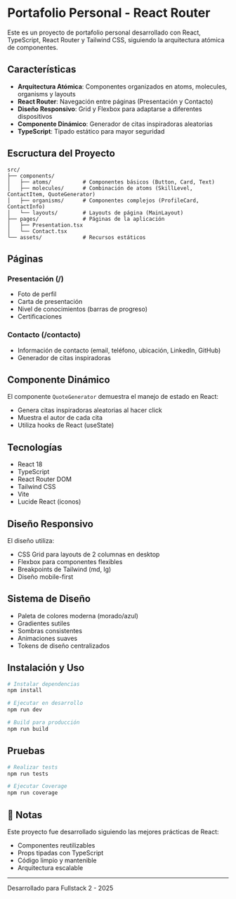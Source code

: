 # Portafolio Personal - React Router

Este es un proyecto de portafolio personal desarrollado con React, TypeScript, React Router y Tailwind CSS, siguiendo la arquitectura atómica de componentes.

## Características

- **Arquitectura Atómica**: Componentes organizados en atoms, molecules, organisms y layouts
- **React Router**: Navegación entre páginas (Presentación y Contacto)
- **Diseño Responsivo**: Grid y Flexbox para adaptarse a diferentes dispositivos
- **Componente Dinámico**: Generador de citas inspiradoras aleatorias
- **TypeScript**: Tipado estático para mayor seguridad

## Escructura del Proyecto

```
src/
├── components/
│   ├── atoms/          # Componentes básicos (Button, Card, Text)
│   ├── molecules/      # Combinación de atoms (SkillLevel, ContactItem, QuoteGenerator)
│   ├── organisms/      # Componentes complejos (ProfileCard, ContactInfo)
│   └── layouts/        # Layouts de página (MainLayout)
├── pages/              # Páginas de la aplicación
│   ├── Presentation.tsx
│   └── Contact.tsx
└── assets/             # Recursos estáticos
```

## Páginas

### Presentación (/)

- Foto de perfil
- Carta de presentación
- Nivel de conocimientos (barras de progreso)
- Certificaciones

### Contacto (/contacto)

- Información de contacto (email, teléfono, ubicación, LinkedIn, GitHub)
- Generador de citas inspiradoras

## Componente Dinámico

El componente `QuoteGenerator` demuestra el manejo de estado en React:

- Genera citas inspiradoras aleatorias al hacer click
- Muestra el autor de cada cita
- Utiliza hooks de React (useState)

## Tecnologías

- React 18
- TypeScript
- React Router DOM
- Tailwind CSS
- Vite
- Lucide React (iconos)

## Diseño Responsivo

El diseño utiliza:

- CSS Grid para layouts de 2 columnas en desktop
- Flexbox para componentes flexibles
- Breakpoints de Tailwind (md, lg)
- Diseño mobile-first

## Sistema de Diseño

- Paleta de colores moderna (morado/azul)
- Gradientes sutiles
- Sombras consistentes
- Animaciones suaves
- Tokens de diseño centralizados

## Instalación y Uso

```bash
# Instalar dependencias
npm install

# Ejecutar en desarrollo
npm run dev

# Build para producción
npm run build
```
## Pruebas

```bash
# Realizar tests
npm run tests

# Ejecutar Coverage
npm run coverage

```

## 📝 Notas

Este proyecto fue desarrollado siguiendo las mejores prácticas de React:

- Componentes reutilizables
- Props tipadas con TypeScript
- Código limpio y mantenible
- Arquitectura escalable

---

Desarrollado para Fullstack 2 - 2025
